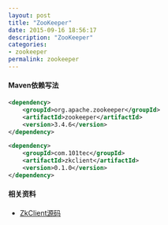 ```yaml
---
layout: post
title: "ZooKeeper"
date: 2015-09-16 18:56:17
description: "ZooKeeper"
categories:
- zookeeper
permalink: zookeeper
---
```


#### Maven依赖写法
```xml
<dependency>
    <groupId>org.apache.zookeeper</groupId>
    <artifactId>zookeeper</artifactId>
    <version>3.4.6</version>
</dependency>

<dependency>
    <groupId>com.101tec</groupId>
    <artifactId>zkclient</artifactId>
    <version>0.1.0</version>
</dependency>
```

#### 相关资料
* [ZkClient源码](https://github.com/sgroschupf/zkclient)


